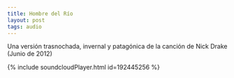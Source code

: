 ```yaml
---
title: Hombre del Río
layout: post
tags: audio
---
```


Una versión trasnochada, invernal y patagónica de la canción de Nick Drake (Junio de 2012)

{% include soundcloudPlayer.html id=192445256 %}
